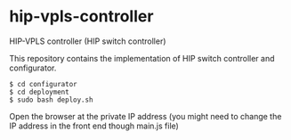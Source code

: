 # hip-vpls-controller
HIP-VPLS controller (HIP switch controller)

This repository contains the implementation of HIP switch controller and configurator.


```
$ cd configurator
$ cd deployment
$ sudo bash deploy.sh
```

Open the browser at the private IP address (you might need to change the IP address in the front end though main.js file) 

